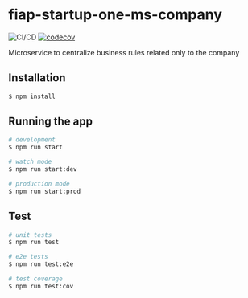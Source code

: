 # fiap-startup-one-ms-company

![CI/CD](https://github.com/wnqueiroz/fiap-startup-one-ms-company/workflows/CI/CD/badge.svg) [![codecov](https://codecov.io/gh/wnqueiroz/fiap-startup-one-ms-company/branch/main/graph/badge.svg?token=70iyUaZs2l)](https://codecov.io/gh/wnqueiroz/fiap-startup-one-ms-company)

Microservice to centralize business rules related only to the company

## Installation

```bash
$ npm install
```

## Running the app

```bash
# development
$ npm run start

# watch mode
$ npm run start:dev

# production mode
$ npm run start:prod
```

## Test

```bash
# unit tests
$ npm run test

# e2e tests
$ npm run test:e2e

# test coverage
$ npm run test:cov
```
